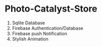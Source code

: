 # Photo-Catalyst-Store

1. Sqlite Database
2. Firebase Authentication/Database
3. Firebase push Notification
4. Stylish Animation
